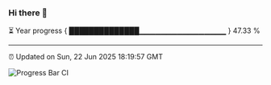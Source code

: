 ### Hi there 👋

⏳ Year progress { ██████████████▁▁▁▁▁▁▁▁▁▁▁▁▁▁▁▁ } 47.33 %

---

⏰ Updated on Sun, 22 Jun 2025 18:19:57 GMT

![Progress Bar CI](https://github.com/liununu/liununu/workflows/Progress%20Bar%20CI/badge.svg)
